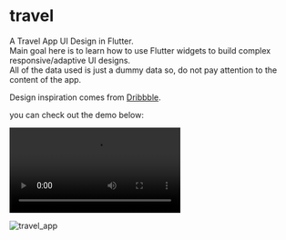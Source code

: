 # travel

A Travel App UI Design in Flutter.
<br>
Main goal here is to learn how to use Flutter widgets to build complex responsive/adaptive UI designs.
<br>
All of the data used is just a dummy data so, do not pay attention to the content of the app.

Design inspiration comes from <a href="https://dribbble.com/imran_ux">Dribbble</a>.

you can check out the demo below:

<video controls autoplay>
  <source src="https://user-images.githubusercontent.com/84211518/185589467-8393ebdf-48ea-452f-97eb-11e6f1a4f4c9.mp4" type="video/mp4">
Your browser does not support the video tag.
</video>

![travel_app](https://user-images.githubusercontent.com/84211518/185590238-4e127819-b58c-4a9a-bdf8-dad824254748.gif)
